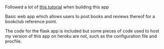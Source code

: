 
Followed a lot of [this tutorial](https://blog.miguelgrinberg.com/post/the-flask-mega-tutorial-part-i-hello-world) when building this app

Basic web app which allows users to post books and reviews thereof for a bookclub reference point.

The code for the flask app is included but some pieces of code used to host my version of this app on heroku are not, such as the configuration file and procfile.


